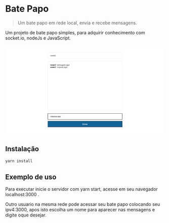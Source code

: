 # Bate Papo

> Um bate papo em rede local, envia e recebe mensagens.

Um projeto de bate papo simples, para adquirir conhecimento com socket.io, nodeJs e JavaScript.

![](imagembatepapo.png)

## Instalação

```sh
yarn install
```

## Exemplo de uso

Para executar inicie o servidor com yarn start, acesse em seu navegador localhost:3000 .

Outro usuario na mesma rede pode acessar seu bate papo colocando seu ipv4:3000, apos isto escolha um nome para aparecer nas mensagens e digite oque desejar.
